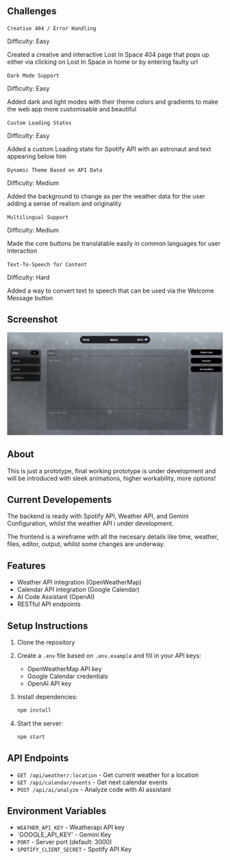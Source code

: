 ## Challenges

`Creative 404 / Error Handling `

Difficulty: Easy 

Created a creative and interactive Lost In Space 404 page that pops up either via clicking on Lost In Space in home or by entering faulty url

`Dark Mode Support`

Difficulty: Easy 

Added dark and light modes with their theme colors and gradients to make the web app more customisable and beautiful

`Custom Loading States` 

Difficulty: Easy 

Added a custom Loading state for Spotify API with an astronaut and text appearing below him

`Dynamic Theme Based on API Data` 

Difficulty: Medium 

Added the background to change as per the weather data for the user adding a sense of realism and originality

`Multilingual Support`

Difficulty: Medium 

Made the core buttons be translatable easily in common languages for user interaction

`Text-To-Speech for Content`

Difficulty: Hard 

Added a way to convert text to speech that can be used via the Welcome Message button

## Screenshot

![A screenshot of the project's main screen](1.jpeg)

## About

This is just a prototype, final working prototype is under development and will be introduced with sleek animations, higher workability, more options!

## Current Developements

The backend is ready with Spotify API, Weather API, and Gemini Configuration, 
whilst the weather API i under development.

The frontend is a wireframe with all the necesary details like time, weather, files, editor, output, 
whilst some changes are underway.

## Features

- Weather API integration (OpenWeatherMap)
- Calendar API integration (Google Calendar)
- AI Code Assistant (OpenAI)
- RESTful API endpoints

## Setup Instructions

1. Clone the repository
2. Create a `.env` file based on `.env.example` and fill in your API keys:
   - OpenWeatherMap API key
   - Google Calendar credentials
   - OpenAI API key

3. Install dependencies:
   ```bash
   npm install
   ```

4. Start the server:
   ```bash
   npm start
   ```

## API Endpoints

- `GET /api/weather/:location` - Get current weather for a location
- `GET /api/calendar/events` - Get next calendar events
- `POST /api/ai/analyze` - Analyze code with AI assistant

## Environment Variables

- `WEATHER_API_KEY` - Weatherapi API key
- `GOOGLE_API_KEY' - Gemini Key
- `PORT` - Server port (default: 3000)
- `SPOTIFY_CLIENT_SECRET` - Spotify API Key
